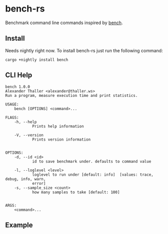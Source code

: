 # bench-rs
Benchmark command line commands inspired by [bench](https://github.com/Gabriel439/bench).

## Install

Needs nightly right now. To install bench-rs just run the following command:

```
cargo +nightly install bench
```

## CLI Help
```
bench 1.0.0
Alexander Thaller <alexander@thaller.ws>
Run a program, measure execution time and print statistics.

USAGE:
    bench [OPTIONS] <command>...

FLAGS:
    -h, --help
            Prints help information

    -V, --version
            Prints version information


OPTIONS:
    -d, --id <id>
            id to save benchmark under. defaults to command value

    -l, --loglevel <level>
            loglevel to run under [default: info]  [values: trace, debug, info, warn,
            error]
    -s, --sample_size <count>
            how many samples to take [default: 100]


ARGS:
    <command>...

```

## Example
